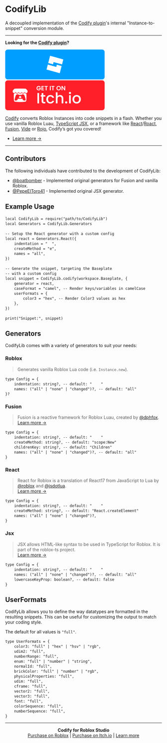 <!-- markdownlint-disable MD041 -->

<!-- Links -->
[codify-devforum]: https://devforum.roblox.com/t/473076
[codify-itch]: https://cxmeel.itch.io/codify

<!-- Content -->
# CodifyLib

A decoupled implementation of the [Codify plugin][codify-devforum]'s internal "Instance-to-snippet" conversion module.

-----

**Looking for the [Codify plugin][codify-devforum]?**

[![Purchase on Roblox](assets/roblox_dev-animated.svg)](https://create.roblox.com/store/asset/4749111907) [![Purchase on Itch.io](assets/itch.svg)][codify-itch]

[Codify][codify-devforum] converts Roblox Instances into code snippets in a flash. Whether you use vanilla Roblox Luau, [TypeScript JSX](https://roblox-ts.com/docs/guides/roact-jsx), or a framework like [React](https://github.com/jsdotlua/react-lua#readme)/[Roact](https://github.com/roblox/roact), [Fusion](https://github.com/dphfox/Fusion#readme), [Vide](https://github.com/centau/vide#readme) or [Rojo](https://rojo.space/docs/v7/sync-details/#json-models), Codify’s got you covered!

- [Learn more &rarr;][codify-devforum]

-----

## Contributors

The following individuals have contributed to the development of CodifyLib:

- [@boatbomber](https://github.com/boatbomber) - Implemented original generators for Fusion and vanilla Roblox.
- [@PepeElToro41](https://github.com/PepeElToro41) - Implemented original JSX generator.

## Example Usage

```luau
local CodifyLib = require("path/to/CodifyLib")
local Generators = CodifyLib.Generators

-- Setup the React generator with a custom config
local react = Generators.React({
    indentation = "  ",
    createMethod = "e",
    names = "all",
})

-- Generate the snippet, targeting the Baseplate
-- with a custom config
local snippet = CodifyLib.codify(workspace.Baseplate, {
    generator = react,
    caseFormat = "camel", -- Render keys/variables in camelCase
    userFormats = {
        color3 = "hex", -- Render Color3 values as hex
    },
})

print("Snippet:", snippet)
```

## Generators

CodifyLib comes with a variety of generators to suit your needs:

### Roblox

> Generates vanilla Roblox Lua code (i.e. `Instance.new`).

```luau
type Config = {
    indentation: string?, -- default: "    "
    names: ("all" | "none" | "changed")?, -- default: "all"
}?
```

### Fusion

> Fusion is a reactive framework for Roblox Luau, created by [@dphfox](https://github.com/dphfox).\
> [Learn more &rarr;](https://github.com/dphfox/Fusion#readme)

```luau
type Config = {
    indentation: string?, -- default: "    "
    createMethod: string?, -- default: "scope:New"
    childrenKey: string?, -- default: "Children"
    names: ("all" | "none" | "changed")?, -- default: "all"
}
```

### React

> React for Roblox is a translation of React17 from JavaScript to Lua by [@roblox](https://github.com/roblox) and [@jsdotlua](https://github.com/jsdotlua).\
> [Learn more &rarr;](https://github.com/jsdotlua/react-lua)

```luau
type Config = {
    indentation: string?, -- default: "    "
    createMethod: string?, -- default: "React.createElement"
    names: ("all" | "none" | "changed")?,
}
```

### Jsx

> JSX allows HTML-like syntax to be used in TypeScript for Roblox. It is part of the roblox-ts project.\
> [Learn more &rarr;](https://roblox-ts.com/docs/guides/roact-jsx)

```luau
type Config = {
    indentation: string?, -- default: "    "
    names: ("all" | "none" | "changed")?, -- default: "all"
    lowercaseKeyProp: boolean?, -- default: false
}
```

## UserFormats

CodifyLib allows you to define the way datatypes are formatted in the resulting snippets. This can be useful for customizing the output to match your coding style.

The default for all values is `"full"`.

```luau
type UserFormats = {
    color3: "full" | "hex" | "hsv" | "rgb",
    udim2: "full",
    numberRange: "full",
    enum: "full" | "number" | "string",
    normalId: "full",
    brickColor: "full" | "number" | "rgb",
    physicalProperties: "full",
    udim: "full",
    cframe: "full",
    vector2: "full",
    vector3: "full",
    font: "full",
    colorSequence: "full",
    numberSequence: "full",
}
```

-----

<!-- markdownlint-disable-next-line MD033 -->
<div align="center">

**Codify for Roblox Studio**\
[Purchase on Roblox](https://create.roblox.com/store/asset/4749111907) | [Purchase on Itch.io][codify-itch] | [Learn more][codify-devforum]

</div>

